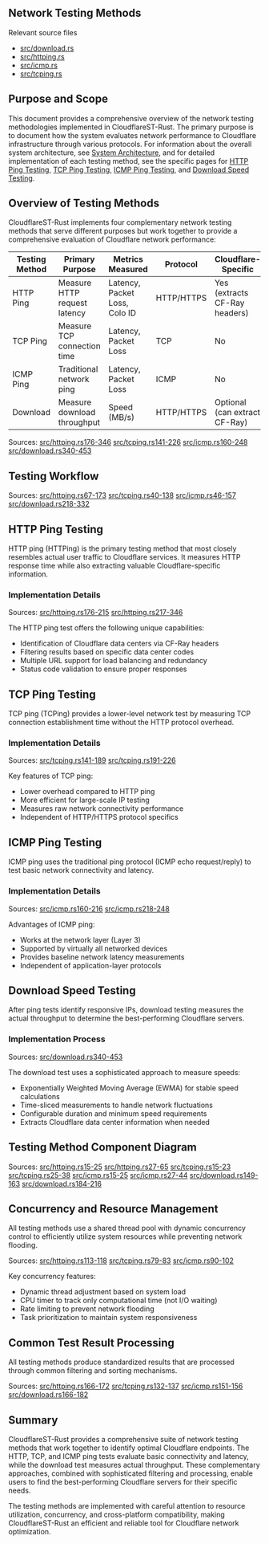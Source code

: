 ## Network Testing Methods

Relevant source files

+   [src/download.rs](https://github.com/GuangYu-yu/CloudflareST-Rust/blob/57de4236/src/download.rs)
+   [src/httping.rs](https://github.com/GuangYu-yu/CloudflareST-Rust/blob/57de4236/src/httping.rs)
+   [src/icmp.rs](https://github.com/GuangYu-yu/CloudflareST-Rust/blob/57de4236/src/icmp.rs)
+   [src/tcping.rs](https://github.com/GuangYu-yu/CloudflareST-Rust/blob/57de4236/src/tcping.rs)

## Purpose and Scope

This document provides a comprehensive overview of the network testing methodologies implemented in CloudflareST-Rust. The primary purpose is to document how the system evaluates network performance to Cloudflare infrastructure through various protocols. For information about the overall system architecture, see [System Architecture](https://deepwiki.com/GuangYu-yu/CloudflareST-Rust/3-system-architecture), and for detailed implementation of each testing method, see the specific pages for [HTTP Ping Testing](https://deepwiki.com/GuangYu-yu/CloudflareST-Rust/4.1-http-ping-testing), [TCP Ping Testing](https://deepwiki.com/GuangYu-yu/CloudflareST-Rust/4.2-tcp-ping-testing), [ICMP Ping Testing](https://deepwiki.com/GuangYu-yu/CloudflareST-Rust/4.3-icmp-ping-testing), and [Download Speed Testing](https://deepwiki.com/GuangYu-yu/CloudflareST-Rust/4.4-download-speed-testing).

## Overview of Testing Methods

CloudflareST-Rust implements four complementary network testing methods that serve different purposes but work together to provide a comprehensive evaluation of Cloudflare network performance:

| Testing Method | Primary Purpose | Metrics Measured | Protocol | Cloudflare-Specific |
| --- | --- | --- | --- | --- |
| HTTP Ping | Measure HTTP request latency | Latency, Packet Loss, Colo ID | HTTP/HTTPS | Yes (extracts CF-Ray headers) |
| TCP Ping | Measure TCP connection time | Latency, Packet Loss | TCP | No |
| ICMP Ping | Traditional network ping | Latency, Packet Loss | ICMP | No |
| Download | Measure download throughput | Speed (MB/s) | HTTP/HTTPS | Optional (can extract CF-Ray) |

Sources: [src/httping.rs176-346](https://github.com/GuangYu-yu/CloudflareST-Rust/blob/57de4236/src/httping.rs#L176-L346) [src/tcping.rs141-226](https://github.com/GuangYu-yu/CloudflareST-Rust/blob/57de4236/src/tcping.rs#L141-L226) [src/icmp.rs160-248](https://github.com/GuangYu-yu/CloudflareST-Rust/blob/57de4236/src/icmp.rs#L160-L248) [src/download.rs340-453](https://github.com/GuangYu-yu/CloudflareST-Rust/blob/57de4236/src/download.rs#L340-L453)

## Testing Workflow

Sources: [src/httping.rs67-173](https://github.com/GuangYu-yu/CloudflareST-Rust/blob/57de4236/src/httping.rs#L67-L173) [src/tcping.rs40-138](https://github.com/GuangYu-yu/CloudflareST-Rust/blob/57de4236/src/tcping.rs#L40-L138) [src/icmp.rs46-157](https://github.com/GuangYu-yu/CloudflareST-Rust/blob/57de4236/src/icmp.rs#L46-L157) [src/download.rs218-332](https://github.com/GuangYu-yu/CloudflareST-Rust/blob/57de4236/src/download.rs#L218-L332)

## HTTP Ping Testing

HTTP ping (HTTPing) is the primary testing method that most closely resembles actual user traffic to Cloudflare services. It measures HTTP response time while also extracting valuable Cloudflare-specific information.

### Implementation Details

Sources: [src/httping.rs176-215](https://github.com/GuangYu-yu/CloudflareST-Rust/blob/57de4236/src/httping.rs#L176-L215) [src/httping.rs217-346](https://github.com/GuangYu-yu/CloudflareST-Rust/blob/57de4236/src/httping.rs#L217-L346)

The HTTP ping test offers the following unique capabilities:

+   Identification of Cloudflare data centers via CF-Ray headers
+   Filtering results based on specific data center codes
+   Multiple URL support for load balancing and redundancy
+   Status code validation to ensure proper responses

## TCP Ping Testing

TCP ping (TCPing) provides a lower-level network test by measuring TCP connection establishment time without the HTTP protocol overhead.

### Implementation Details

Sources: [src/tcping.rs141-189](https://github.com/GuangYu-yu/CloudflareST-Rust/blob/57de4236/src/tcping.rs#L141-L189) [src/tcping.rs191-226](https://github.com/GuangYu-yu/CloudflareST-Rust/blob/57de4236/src/tcping.rs#L191-L226)

Key features of TCP ping:

+   Lower overhead compared to HTTP ping
+   More efficient for large-scale IP testing
+   Measures raw network connectivity performance
+   Independent of HTTP/HTTPS protocol specifics

## ICMP Ping Testing

ICMP ping uses the traditional ping protocol (ICMP echo request/reply) to test basic network connectivity and latency.

### Implementation Details

Sources: [src/icmp.rs160-216](https://github.com/GuangYu-yu/CloudflareST-Rust/blob/57de4236/src/icmp.rs#L160-L216) [src/icmp.rs218-248](https://github.com/GuangYu-yu/CloudflareST-Rust/blob/57de4236/src/icmp.rs#L218-L248)

Advantages of ICMP ping:

+   Works at the network layer (Layer 3)
+   Supported by virtually all networked devices
+   Provides baseline network latency measurements
+   Independent of application-layer protocols

## Download Speed Testing

After ping tests identify responsive IPs, download testing measures the actual throughput to determine the best-performing Cloudflare servers.

### Implementation Process

Sources: [src/download.rs340-453](https://github.com/GuangYu-yu/CloudflareST-Rust/blob/57de4236/src/download.rs#L340-L453)

The download test uses a sophisticated approach to measure speeds:

+   Exponentially Weighted Moving Average (EWMA) for stable speed calculations
+   Time-sliced measurements to handle network fluctuations
+   Configurable duration and minimum speed requirements
+   Extracts Cloudflare data center information when needed

## Testing Method Component Diagram

Sources: [src/httping.rs15-25](https://github.com/GuangYu-yu/CloudflareST-Rust/blob/57de4236/src/httping.rs#L15-L25) [src/httping.rs27-65](https://github.com/GuangYu-yu/CloudflareST-Rust/blob/57de4236/src/httping.rs#L27-L65) [src/tcping.rs15-23](https://github.com/GuangYu-yu/CloudflareST-Rust/blob/57de4236/src/tcping.rs#L15-L23) [src/tcping.rs25-38](https://github.com/GuangYu-yu/CloudflareST-Rust/blob/57de4236/src/tcping.rs#L25-L38) [src/icmp.rs15-25](https://github.com/GuangYu-yu/CloudflareST-Rust/blob/57de4236/src/icmp.rs#L15-L25) [src/icmp.rs27-44](https://github.com/GuangYu-yu/CloudflareST-Rust/blob/57de4236/src/icmp.rs#L27-L44) [src/download.rs149-163](https://github.com/GuangYu-yu/CloudflareST-Rust/blob/57de4236/src/download.rs#L149-L163) [src/download.rs184-216](https://github.com/GuangYu-yu/CloudflareST-Rust/blob/57de4236/src/download.rs#L184-L216)

## Concurrency and Resource Management

All testing methods use a shared thread pool with dynamic concurrency control to efficiently utilize system resources while preventing network flooding.

Sources: [src/httping.rs113-118](https://github.com/GuangYu-yu/CloudflareST-Rust/blob/57de4236/src/httping.rs#L113-L118) [src/tcping.rs79-83](https://github.com/GuangYu-yu/CloudflareST-Rust/blob/57de4236/src/tcping.rs#L79-L83) [src/icmp.rs90-102](https://github.com/GuangYu-yu/CloudflareST-Rust/blob/57de4236/src/icmp.rs#L90-L102)

Key concurrency features:

+   Dynamic thread adjustment based on system load
+   CPU timer to track only computational time (not I/O waiting)
+   Rate limiting to prevent network flooding
+   Task prioritization to maintain system responsiveness

## Common Test Result Processing

All testing methods produce standardized results that are processed through common filtering and sorting mechanisms.

Sources: [src/httping.rs166-172](https://github.com/GuangYu-yu/CloudflareST-Rust/blob/57de4236/src/httping.rs#L166-L172) [src/tcping.rs132-137](https://github.com/GuangYu-yu/CloudflareST-Rust/blob/57de4236/src/tcping.rs#L132-L137) [src/icmp.rs151-156](https://github.com/GuangYu-yu/CloudflareST-Rust/blob/57de4236/src/icmp.rs#L151-L156) [src/download.rs166-182](https://github.com/GuangYu-yu/CloudflareST-Rust/blob/57de4236/src/download.rs#L166-L182)

## Summary

CloudflareST-Rust provides a comprehensive suite of network testing methods that work together to identify optimal Cloudflare endpoints. The HTTP, TCP, and ICMP ping tests evaluate basic connectivity and latency, while the download test measures actual throughput. These complementary approaches, combined with sophisticated filtering and processing, enable users to find the best-performing Cloudflare servers for their specific needs.

The testing methods are implemented with careful attention to resource utilization, concurrency, and cross-platform compatibility, making CloudflareST-Rust an efficient and reliable tool for Cloudflare network optimization.